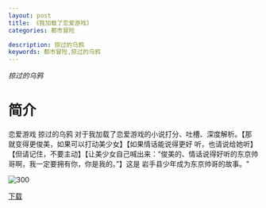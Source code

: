 ```yaml
---
layout: post
title: 《我加载了恋爱游戏》
categories: 都市冒险

description: 掠过的乌鸦
keywords: 都市冒险,掠过的乌鸦
---
```


*掠过的乌鸦*

# 简介
恋爱游戏   掠过的乌鸦   对于我加载了恋爱游戏的小说打分、吐槽、深度解析。【那就变得更俊美，如果可以打动美少女】【如果情话能说得更好 
听，也请说给她听】【但请记住，不要主动】【让美少女自己喊出来：“俊美的、情话说得好听的东京帅哥啊，我一定要拥有你，你是我的。”】这是 
岩手县少年成为东京帅哥的故事。"

![300](https://cdn.jsdelivr.net/gh/YYbooks0/yybooks0img@master/bookscover2/300.5p4masxz7d80.jpg)

[下载](https://public.by.files.1drv.com/y4m2tVUdO5Fxn9CJ1FkaYuXovzgARPO9VqjQSqjKAHnsjVXiDWbcX6AYRxTrtMztSJs2Nb_wLxoubp9ZZbGZdfHMpt2lfvoGvPRw_a8e0V2jpnqXpM-R8Nh1VR0OhmMQq4D3j486pOhKMwcQgQgT1iVjrIQ6LlLolenXua-OMmN9IabJYQXzLj0CmIPtbkerxAorLCBclw_-6etkWTSgZzNJ_ExyEJGibXmIyEQ_kbDzqMmyJcAUhDZ8xyQaXn6u3om)
